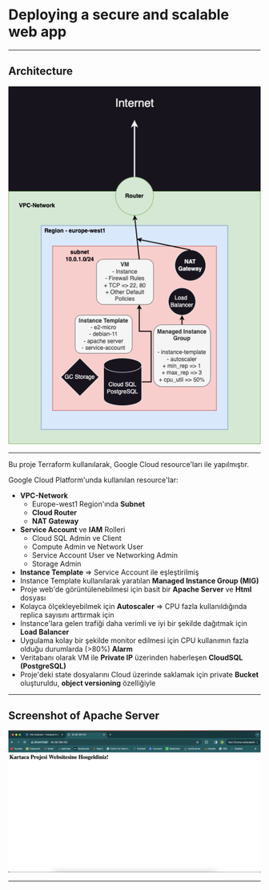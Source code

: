 # Deploying a secure and scalable web app
----

## Architecture

![Architecture](./architecture.png)

----

Bu proje Terraform kullanılarak, Google Cloud resource'ları ile yapılmıştır.

Google Cloud Platform'unda kullanılan resource'lar:

- **VPC-Network**
  - Europe-west1 Region'ında **Subnet**
  - **Cloud Router**
  - **NAT Gateway**
- **Service Account** ve **IAM** Rolleri
  - Cloud SQL Admin ve Client
  - Compute Admin ve Network User
  - Service Account User ve Networking Admin
  - Storage Admin
- **Instance Template** => Service Account ile eşleştirilmiş
- Instance Template kullanılarak yaratılan **Managed Instance Group (MIG)**
- Proje web'de görüntülenebilmesi için basit bir **Apache Server** ve **Html** dosyası
- Kolayca ölçekleyebilmek için **Autoscaler** => CPU fazla kullanıldığında replica sayısını arttırmak için
- Instance'lara gelen trafiği daha verimli ve iyi bir şekilde dağıtmak için **Load Balancer**
- Uygulama kolay bir şekilde monitor edilmesi için CPU kullanımın fazla olduğu durumlarda (>80%) **Alarm**
- Veritabanı olarak VM ile **Private IP** üzerinden haberleşen **CloudSQL (PostgreSQL)**
- Proje'deki state dosyalarını Cloud üzerinde saklamak için private **Bucket** oluşturuldu, **object versioning** özelliğiyle

----

Screenshot of Apache Server
----

![ Screenshot of Apache Server](./Apache%20Server.png)

----